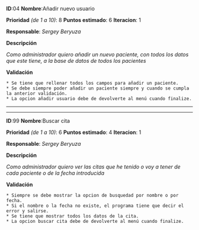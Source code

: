 **ID**:04 **Nombre**:Añadir nuevo usuario

**Prioridad** *(de 1 a 10)*: 8 **Puntos estimado**: 6 **Iteracion**: 1

**Responsable**: *Sergey Beryuza*

**Descripción**

  *Como administrador quiero añadir un nuevo paciente, con todos los datos que este tiene, a la base de datos de todos los pacientes*  

**Validación**

	* Se tiene que rellenar todos los campos para añadir un paciente.
	* Se debe siempre poder añadir un paciente siempre y cuando se cumpla la anterior validación.
	* La opcion añadir usuario debe de devolverte al menú cuando finalize.

---
---

**ID**:99 **Nombre**:Buscar cita

**Prioridad** *(de 1 a 10)*: 6 **Puntos estimado**: 4 **Iteracion**: 1

**Responsable**: *Sergey Beryuza*

**Descripción**

  *Como administrador quiero ver las citas que he tenido o voy a tener de cada paciente o de la fecha introducida*  

**Validación**

	* Siempre se debe mostrar la opcion de busquedad por nombre o por fecha.
	* Si el nombre o la fecha no existe, el programa tiene que decir el error y salirse.
	* Se tiene que mostrar todos los datos de la cita.
	* La opcion buscar cita debe de devolverte al menú cuando finalize.
